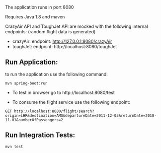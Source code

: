 The application runs in port 8080

Requires Java 1.8 and maven

CrazyAir API and ToughJet API are mocked with the following internal endpoints:
(random flight data is generated)
- crazyAir:
   endpoint: http://127.0.0.1:8080/crazyAir
- toughJet:
   endpoint: http://localhost:8080/toughJet

## Run Application:

to run the application use the following command:

`mvn spring-boot:run`

- To test in browser go to http://localhost:8080/test

- To consume the flight service use the following endpoint:

```
GET http://localhost:8080/flight/search?origin=LHR&destination=AMS&departureDate=2011-12-03&returnDate=2018-11-01&numberOfPassengers=2
```

## Run Integration Tests:
`mvn test`


